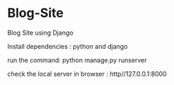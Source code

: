 # Blog-Site
Blog Site using Django

Install dependencies : python and django  

run the command: python manage.py runserver

check the local server in browser : http//127.0.0.1:8000
